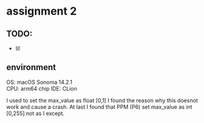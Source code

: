 # assignment 2

## TODO:
- [x] 


## environment
OS: macOS Sonoma 14.2.1  
CPU: arm64 chip
IDE: CLion



I used to set the max_value as float [0,1] I found the reason why this doesnot work and cause a crash. At last I found that PPM (P6) set max_value as int [0,255] not as I except.